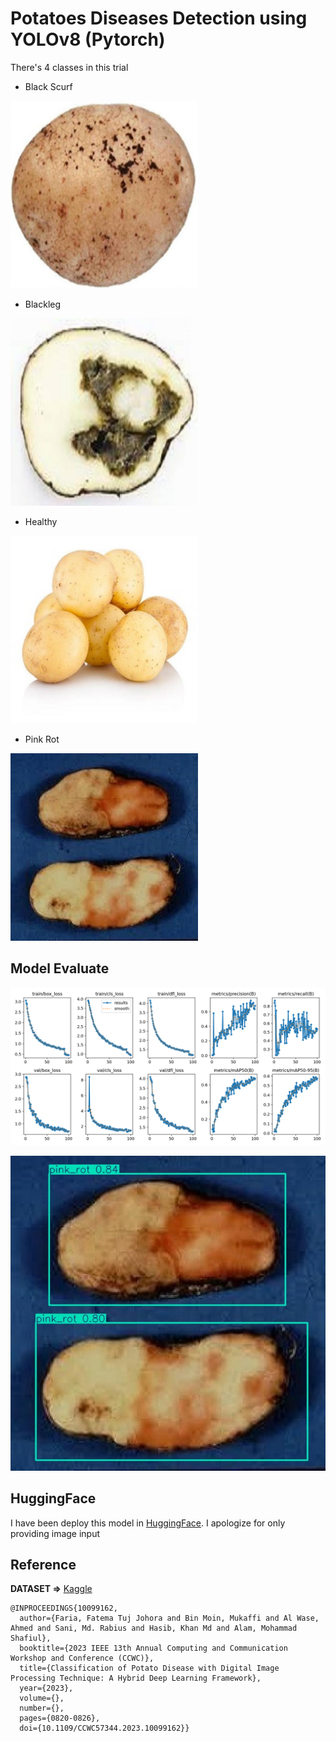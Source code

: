 # Potatoes Diseases Detection using YOLOv8 (Pytorch)

There's 4 classes in this trial

- Black Scurf

<img src="/test/images/28_jpg.rf.ba6b2e5783fadf44f272f38660fd1e9b.jpg" alt="bs" width="300"/>

- Blackleg

<img src="/test/images/13_jpg.rf.069749f199163ad6a5a90eec5c58153a.jpg" alt="blackleg" width="300"/>

- Healthy

<img src="/test/images/23_jpg.rf.53ad2938590e2b1e86ef5a666fcceb94.jpg" alt="healthy" width="300"/>

- Pink Rot

<img src="/test/images/23_jpg.rf.abb6cb90fd681a0617caa682b113b1f1.jpg" alt="pr" width="300"/>


## Model Evaluate

![result](/runs/detect/train2/results.png)

![test](/runs/detect/predict/23_jpg.rf.abb6cb90fd681a0617caa682b113b1f1.jpg)

## HuggingFace

I have been deploy this model in [HuggingFace](https://huggingface.co/spaces/AndikaRT421/petani-potatoes-OD). I apologize for only providing image input


## Reference

**DATASET =>** [Kaggle](https://www.kaggle.com/datasets/mukaffimoin/potato-diseases-datasets)

```
@INPROCEEDINGS{10099162,
  author={Faria, Fatema Tuj Johora and Bin Moin, Mukaffi and Al Wase, Ahmed and Sani, Md. Rabius and Hasib, Khan Md and Alam, Mohammad Shafiul},
  booktitle={2023 IEEE 13th Annual Computing and Communication Workshop and Conference (CCWC)}, 
  title={Classification of Potato Disease with Digital Image Processing Technique: A Hybrid Deep Learning Framework}, 
  year={2023},
  volume={},
  number={},
  pages={0820-0826},
  doi={10.1109/CCWC57344.2023.10099162}}
```